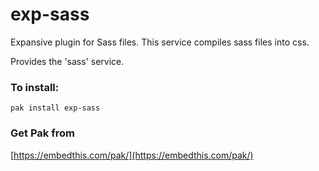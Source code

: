 exp-sass
===

Expansive plugin for Sass files. This service compiles sass files into css.

Provides the 'sass' service.

### To install:

    pak install exp-sass

### Get Pak from

[https://embedthis.com/pak/](https://embedthis.com/pak/)
